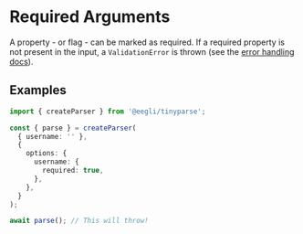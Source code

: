 # Required Arguments

A property - or flag - can be marked as required. If a required property is not present in the input, a `ValidationError` is thrown (see the [error handling docs](reference/error-handling.md)).

## Examples

```ts
import { createParser } from '@eegli/tinyparse';

const { parse } = createParser(
  { username: '' },
  {
    options: {
      username: {
        required: true,
      },
    },
  }
);

await parse(); // This will throw!
```
